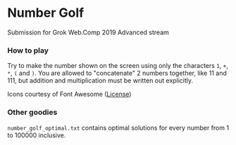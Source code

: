# Number Golf

Submission for Grok Web.Comp 2019 Advanced stream

### How to play

Try to make the number shown on the screen using only the characters `1`, `+`, `*`, `(` and `)`. You are allowed to "concatenate" 2 numbers together, like 11 and 111, but addition and multiplication must be written out explicitly.

Icons courtesy of Font Awesome ([License](https://fontawesome.com/license))

### Other goodies

`number_golf_optimal.txt` contains optimal solutions for every number from 1 to 100000 inclusive.
